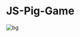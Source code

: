 # JS-Pig-Game
![bg](https://github.com/haolam05/JS-Pig-Game/assets/71291057/6e9a6746-8a39-40c1-b4d8-ac28ac05c5ce)
